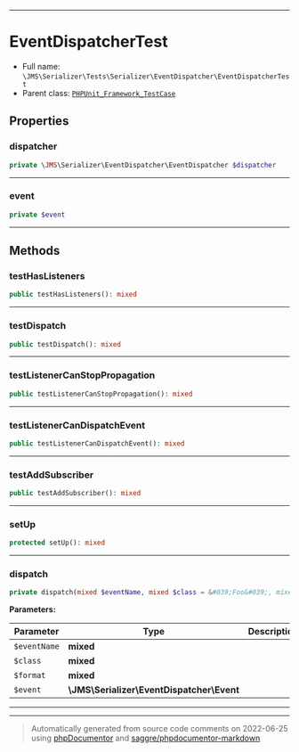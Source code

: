 ***

# EventDispatcherTest





* Full name: `\JMS\Serializer\Tests\Serializer\EventDispatcher\EventDispatcherTest`
* Parent class: [`PHPUnit_Framework_TestCase`](../../../../../PHPUnit_Framework_TestCase.md)



## Properties


### dispatcher



```php
private \JMS\Serializer\EventDispatcher\EventDispatcher $dispatcher
```






***

### event



```php
private $event
```






***

## Methods


### testHasListeners



```php
public testHasListeners(): mixed
```











***

### testDispatch



```php
public testDispatch(): mixed
```











***

### testListenerCanStopPropagation



```php
public testListenerCanStopPropagation(): mixed
```











***

### testListenerCanDispatchEvent



```php
public testListenerCanDispatchEvent(): mixed
```











***

### testAddSubscriber



```php
public testAddSubscriber(): mixed
```











***

### setUp



```php
protected setUp(): mixed
```











***

### dispatch



```php
private dispatch(mixed $eventName, mixed $class = &#039;Foo&#039;, mixed $format = &#039;json&#039;, \JMS\Serializer\EventDispatcher\Event $event = null): mixed
```








**Parameters:**

| Parameter | Type | Description |
|-----------|------|-------------|
| `$eventName` | **mixed** |  |
| `$class` | **mixed** |  |
| `$format` | **mixed** |  |
| `$event` | **\JMS\Serializer\EventDispatcher\Event** |  |




***


***
> Automatically generated from source code comments on 2022-06-25 using [phpDocumentor](http://www.phpdoc.org/) and [saggre/phpdocumentor-markdown](https://github.com/Saggre/phpDocumentor-markdown)
